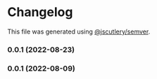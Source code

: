 # Changelog

This file was generated using [@jscutlery/semver](https://github.com/jscutlery/semver).

### 0.0.1 (2022-08-23)

### 0.0.1 (2022-08-09)
